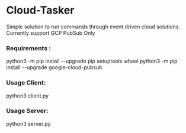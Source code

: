 # Cloud-Tasker
Simple solution to run commands through event driven cloud solutions.
Currently support GCP PubSub Only

### Requirements :
  python3 -m pip install --upgrade pip setuptools wheel
  python3 -m pip install --upgrade google-cloud-pubsub


### Usage Client:
  python3 client.py <tasker topic> <result subscription>
  
### Usage Server:
  python3 server.py <tasker topic> <listener subscription>
